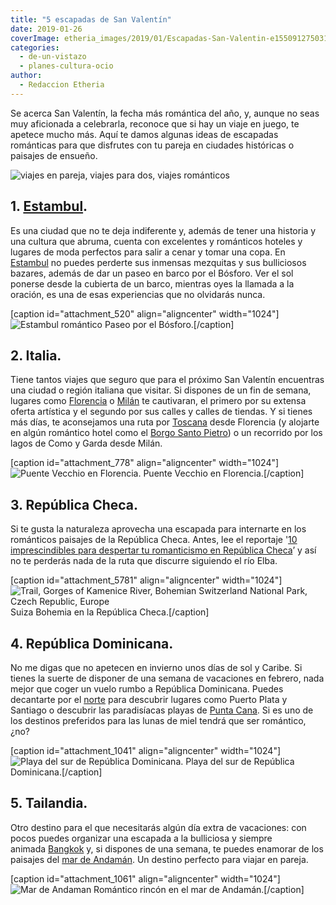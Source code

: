 ```yaml
---
title: "5 escapadas de San Valentín"
date: 2019-01-26
coverImage: etheria_images/2019/01/Escapadas-San-Valentin-e1550912750315.jpg
categories: 
  - de-un-vistazo
  - planes-cultura-ocio
author: 
  - Redaccion Etheria
---
```


Se acerca San Valentín, la fecha más romántica del año, y, aunque no seas muy aficionada a celebrarla, reconoce que si hay un viaje en juego, te apetece mucho más. Aquí te damos algunas ideas de escapadas románticas para que disfrutes con tu pareja en ciudades históricas o paisajes de ensueño.

![viajes en pareja, viajes para dos, viajes románticos](etheria_images/2019/01/Escapadas-San-Valentin-e1550912750315.jpg "Escapadas de San Valentín")

## 1\. [Estambul](https://etheriamagazine.com/2018/05/03/fin-de-semana-romantico-en-estambul/).

Es una ciudad que no te deja indiferente y, además de tener una historia y una cultura que abruma, cuenta con excelentes y románticos hoteles y lugares de moda perfectos para salir a cenar y tomar una copa. En [Estambul](https://etheriamagazine.com/2018/05/03/fin-de-semana-romantico-en-estambul/) no puedes perderte sus inmensas mezquitas y sus bulliciosos bazares, además de dar un paseo en barco por el Bósforo. Ver el sol ponerse desde la cubierta de un barco, mientras oyes la llamada a la oración, es una de esas experiencias que no olvidarás nunca.

\[caption id="attachment\_520" align="aligncenter" width="1024"\]![Estambul romántico](etheria_images/2018/05/ESTAMBUL-BOSFORO-1024x683.jpg "Paseo por el Bósforo.") Paseo por el Bósforo.\[/caption\]

## 2\. Italia.

Tiene tantos viajes que seguro que para el próximo San Valentín encuentras una ciudad o región italiana que visitar. Si dispones de un fin de semana, lugares como [Florencia](https://etheriamagazine.com/2018/05/16/48-horas-en-florencia/) o [Milán](https://etheriamagazine.com/2018/12/21/que-ver-en-milan-en-48-horas/) te cautivaran, el primero por su extensa oferta artística y el segundo por sus calles y calles de tiendas. Y si tienes más días, te aconsejamos una ruta por [Toscana](https://etheriamagazine.com/2018/05/10/toscana-en-coche/) desde Florencia (y alojarte en algún romántico hotel como el [Borgo Santo Pietro](https://borgosantopietro.com/es/)) o un recorrido por los lagos de Como y Garda desde Milán.

\[caption id="attachment\_778" align="aligncenter" width="1024"\]![](etheria_images/2018/05/TOSCANA-FLORENCIA-PONTE-VECCHIO-6-1024x683.jpg "Puente Vecchio en Florencia.") Puente Vecchio en Florencia.\[/caption\]

## 3\. República Checa.

Si te gusta la naturaleza aprovecha una escapada para internarte en los románticos paisajes de la República Checa. Antes, lee el reportaje '[10 imprescindibles para despertar tu romanticismo en República Checa](https://etheriamagazine.com/2018/12/11/10-estampas-romanticas-de-republica-checa/)’ y así no te perderás nada de la ruta que discurre siguiendo el río Elba.

\[caption id="attachment\_5781" align="aligncenter" width="1024"\]![Trail, Gorges of Kamenice River, Bohemian Switzerland National Park, Czech Republic, Europe](etheria_images/2018/12/republica-checa-viajes-mujeres-etheria-1-1024x683.jpg) Suiza Bohemia en la República Checa.\[/caption\]

## 4\. República Dominicana.

No me digas que no apetecen en invierno unos días de sol y Caribe. Si tienes la suerte de disponer de una semana de vacaciones en febrero, nada mejor que coger un vuelo rumbo a República Dominicana. Puedes decantarte por el [norte](https://etheriamagazine.com/2018/04/13/propuestas-en-el-norte-de-republica-dominicana/) para descubrir lugares como Puerto Plata y Santiago o descubrir las paradisíacas playas de [Punta Cana](https://etheriamagazine.com/2018/05/18/10-razones-para-visitar-punta-cana-republica-dominicana/). Si es uno de los destinos preferidos para las lunas de miel tendrá que ser romántico, ¿no?

\[caption id="attachment\_1041" align="aligncenter" width="1024"\]![](etheria_images/2018/05/3-Republica-Dominicana-Sur-7-1024x612.jpg "Playa del sur de República Dominicana.") Playa del sur de República Dominicana.\[/caption\]

## 5\. Tailandia.

Otro destino para el que necesitarás algún día extra de vacaciones: con pocos puedes organizar una escapada a la bulliciosa y siempre animada [Bangkok](https://etheriamagazine.com/2018/06/28/tres-dias-en-bangkok/) y, si dispones de una semana, te puedes enamorar de los paisajes del [mar de Andamán](https://etheriamagazine.com/2018/06/16/viaje-parejas-mar-de-andaman/). Un destino perfecto para viajar en pareja.

\[caption id="attachment\_1061" align="aligncenter" width="1024"\]![Mar de Andaman](etheria_images/2018/05/9-Playa-mar-de-Andaman-1024x683.jpg "Romántico rincón en el mar de Andamán.") Romántico rincón en el mar de Andamán.\[/caption\]

